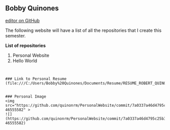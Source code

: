 ## Bobby Quinones

 [editor on GitHub](https://github.com/quinonrm/PersonalWebsite/edit/gh-pages/index.md) 
 
The following website will have a list of all the repositories that I create this semester. 


**List of repositories** 


1. Personal Website
2. Hello World


```


### Link to Personal Resume
(file:///C:/Users/Bobby%20Quinones/Documents/Resume/RESUME_ROBERT_QUINONES_2021.pdf)


### Personal Image
<img src="https://github.com/quinonrm/PersonalWebsite/commit/7a0337a46d4795c25b3717ce9d0c1e5c04755e07#commitcomment-46555582" >
![](https://github.com/quinonrm/PersonalWebsite/commit/7a0337a46d4795c25b3717ce9d0c1e5c04755e07#commitcomment-46555582)
